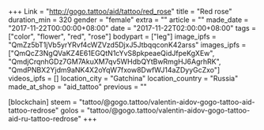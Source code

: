 +++
Link = "http://gogo.tattoo/aid/tattoo/red_rose"
title = "Red rose"
duration_min = 320
gender = "female"
extra = ""
article = ""
made_date = "2017-11-22T00:00:00+08:00"
date = "2017-11-22T02:00:00+08:00"
tags = ["color", "flower", "red", "rose"]
bodypart = ["leg"]
image_ipfs = "QmZz5bT1jVb5yrYRvf4cWZVzd5DjxJ5JtbqqconK42arss"
images_ipfs = ["QmQcZ3NgQVaKZ4E61EGQtN1cYvS8pkpeaeQidJfpeKgXEw",
"QmdjCrqnhGDz7GM7AkuXM7qv5WHdbQYtBwRmgHJ6AgrhRK",
"QmdPNBX2Yjdm9aNK4X2oYqW7fxow8DwfWJ14aZDyyGcZxo"]
videos_ipfs = []
location_city = "Gatchina"
location_country = "Russia"
made_at_shop = "aid_tattoo"
previous = ""

[blockchain]
steem = "tattoo/@gogo.tattoo/valentin-aidov-gogo-tattoo-aid-tattoo-redrose"
golos = "tattoo/@gogo.tattoo/valentin-aidov-gogo-tattoo-aid-ru-tattoo-redrose"
+++
